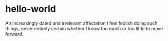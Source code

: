 # hello-world
An increasingly dated and irrelevant affectation
I feel foolish doing such things, never entirely certain whether I know too much or too little to move forward.
